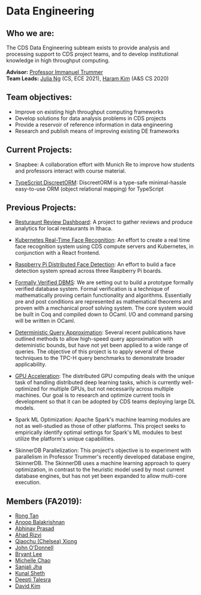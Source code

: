 # Data Engineering

## Who we are:
The CDS Data Engineering subteam exists to provide analysis and processing support to CDS project teams, and to develop institutional knowledge in high throughput computing. 

**Advisor:** [Professor Immanuel Trummer](http://www.itrummer.org/)  
**Team Leads:** [Julia Ng](https://github.com/ngjulia) (CS, ECE 2021), [Haram Kim](https://github.com/haramkim-1) (A&S CS 2020) 

## Team objectives:
* Improve on existing high throughput computing frameworks
* Develop solutions for data analysis problems in CDS projects
* Provide a reservoir of reference information in data engineering
* Research and publish means of improving existing DE frameworks

## Current Projects:
* Snapbee: A collaboration effort with Munich Re to improve how students and professors interact with course material.

* [TypeScript DiscreetORM](https://github.com/CornellDataScience/de-oop-to-sql): DiscreetORM is a type-safe minimal-hassle easy-to-use ORM (object relational mapping) for TypeScript


## Previous Projects:
* [Resturaunt Review Dashboard](https://github.com/CornellDataScience/Restuarant_Review): A project to gather reviews and produce analytics for local restaurants in Ithaca.

* [Kubernetes Real-Time Face Recognition](https://github.com/CornellDataScience/de-inference-image): An effort to create a real time face recognition system using CDS compute servers and Kubernetes, in conjunction with a React frontend.

* [Raspberry Pi Distributed Face Detection](https://github.com/CornellDataScience/de-r-pi-cluster): An effort to build a face detection system spread across three Raspberry Pi boards.

* [Formally Verified DBMS](https://github.com/CornellDataScience/FormalDB): We are setting out to build a prototype formally verified database system. Formal verification is a technique of mathematically proving certain functionality and algorithms. Essentially pre and post conditions are represented as mathematical theorems and proven with a mechanical proof solving system. The core system would be built in Coq and compiled down to OCaml. I/O and command parsing will be written in OCaml.

* [Deterministic Query Approximation](https://github.com/CornellDataScience/DE_Query_Approx): Several recent publications have outlined methods to allow high-speed query approximation with deteministic bounds, but have not yet been applied to a wide range of queries. The objective of this project is to apply several of these techniques to the TPC-H query benchmarks to demonstrate broader applicability.

* [GPU Acceleration](https://github.com/CornellDataScience/distributed_gpu_computing): The distributed GPU computing deals with the unique task of handling distributed deep learning tasks, which is currently well-optimized for multiple GPUs, but not necessarily across multiple machines. Our goal is to research and optimize current tools in development so that it can be adopted by CDS teams deploying large DL models.

* Spark ML Optimization: Apache Spark's machine learning modules are not as well-studied as those of other platforms. This project seeks to empirically identify optimal settings for Spark's ML modules to best utilize the platform's unique capabilities.

* SkinnerDB Parallelization: This project's objective is to experiment with parallelism in Professor Trummer's recently developed database engine, SkinnerDB. The SkinnerDB uses a machine learning approach to query optimization, in contrast to the heuristic model used by most current database engines, but has not yet been expanded to allow multi-core execution.

## Members (FA2019):
* [Rong Tan](https://github.com/EageRAssassin)
* [Anoop Balakrishnan](https://github.com/banoop)
* [Abhinav Prasad](https://github.com/abhinavp99)
* [Ahad Rizvi](https://github.com/t40tds)
* [Qiaochu (Chelsea) Xiong](https://github.com/6390wer)
* [John O'Donnell](https://github.com/jodonnell77)
* [Bryant Lee](https://github.com/bryantleee)
* [Michelle Chao](https://github.com/mchao409)
* [Sanjali Jha](https://github.com/sanjalijha)
* [Kunal Sheth](https://github.com/ksheth3939)
* [Deepti Talesra](https://github.com/deeptitalesra)
* [David Kim](https://github.com/TrueshotBarrage)
